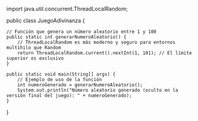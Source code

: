  

import java.util.concurrent.ThreadLocalRandom;

public class JuegoAdivinanza {

    // Función que genera un número aleatorio entre 1 y 100
    public static int generarNumeroAleatorio() {
        // ThreadLocalRandom es más moderno y seguro para entornos multihilo que Random
        return ThreadLocalRandom.current().nextInt(1, 101); // El límite superior es exclusivo
    }

    public static void main(String[] args) {
        // Ejemplo de uso de la función
        int numeroGenerado = generarNumeroAleatorio();
        System.out.println("Número aleatorio generado (oculto en la versión final del juego): " + numeroGenerado);
    }
}
